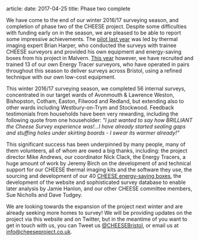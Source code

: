 article:
date: 2017-04-25
title: Phase two complete

We have come to the end of our winter 2016/17 surveying season, and completion
of phase two of the CHEESE project. Despite some difficulties with funding
early on in the season, we are pleased to be able to report some impressive
achievements. The [pilot last year](/overview#pilot) was led by thermal imaging
expert Brian Harper, who conducted the surveys with trainee CHEESE surveyors
and provided his own equipment and energy-saving boxes from his project in
Malvern. [This year](/overview#phase-two) however, we have recruited and
trained 13 of our own Energy Tracer surveyors, who have operated in pairs
throughout this season to deliver surveys across Bristol, using a refined
technique with our own low-cost equipment.

This winter 2016/17 surveying season, we completed 56 internal surveys,
concentrated in our target wards of Avonmouth & Lawrence Weston, Bishopston,
Cotham, Easton, Filwood and Redland, but extending also to other wards
including Westbury-on-Trym and Stockwood. Feedback testimonials from households
have been very rewarding, including the following quote from one householder:
*"I just wanted to say how BRILLIANT the Cheese Survey experience was!...I have
already started sealing gaps and stuffing holes under skirting boards - I swear
its warmer already!"*

This significant success has been underpinned by many people, many of them
volunteers, all of whom are owed a big thanks, including: the project director
Mike Andrews, our coordinator Nick Clack, the Energy Tracers, a huge amount of
work by Jeremy Birch on the development of and technical support for our CHEESE
thermal imaging kits and the software they use, the sourcing and development of
our 40 [CHEESE energy-saving boxes](/cheese-boxes), the development of the
website and sophisticated survey database to enable later analysis by Jamie
Hanlon, and our other CHEESE committee members, Sue Nicholls and Dave Tudgey.

We are looking towards the expansion of the project next winter and are already
seeking more homes to survey! We will be providing updates on the project via
this website and on Twitter, but in the meantime of you want to get in touch
with us, you can Tweet us
[@CHEESEBristol](http://www.twitter.com/CHEESEBristol/), or email us at
[info@cheeseproject.co.uk](mailto:info@cheeseproject.co.uk).
